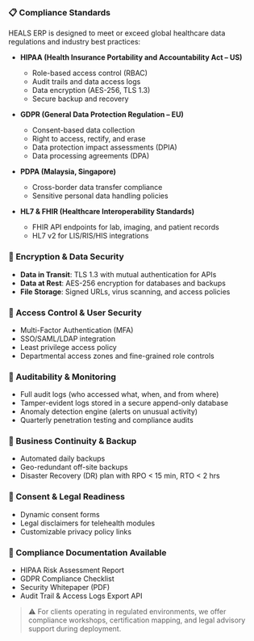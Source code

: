 ### 📋 Compliance Standards

HEALS ERP is designed to meet or exceed global healthcare data regulations and industry best practices:

* **HIPAA (Health Insurance Portability and Accountability Act – US)**

  * Role-based access control (RBAC)
  * Audit trails and data access logs
  * Data encryption (AES-256, TLS 1.3)
  * Secure backup and recovery

* **GDPR (General Data Protection Regulation – EU)**

  * Consent-based data collection
  * Right to access, rectify, and erase
  * Data protection impact assessments (DPIA)
  * Data processing agreements (DPA)

* **PDPA (Malaysia, Singapore)**

  * Cross-border data transfer compliance
  * Sensitive personal data handling policies

* **HL7 & FHIR (Healthcare Interoperability Standards)**

  * FHIR API endpoints for lab, imaging, and patient records
  * HL7 v2 for LIS/RIS/HIS integrations

### 🔐 Encryption & Data Security

* **Data in Transit**: TLS 1.3 with mutual authentication for APIs
* **Data at Rest**: AES-256 encryption for databases and backups
* **File Storage**: Signed URLs, virus scanning, and access policies

### 👥 Access Control & User Security

* Multi-Factor Authentication (MFA)
* SSO/SAML/LDAP integration
* Least privilege access policy
* Departmental access zones and fine-grained role controls

### 🔎 Auditability & Monitoring

* Full audit logs (who accessed what, when, and from where)
* Tamper-evident logs stored in a secure append-only database
* Anomaly detection engine (alerts on unusual activity)
* Quarterly penetration testing and compliance audits

### 🔄 Business Continuity & Backup

* Automated daily backups
* Geo-redundant off-site backups
* Disaster Recovery (DR) plan with RPO < 15 min, RTO < 2 hrs

### 🧾 Consent & Legal Readiness

* Dynamic consent forms
* Legal disclaimers for telehealth modules
* Customizable privacy policy links

### 🧪 Compliance Documentation Available

* HIPAA Risk Assessment Report
* GDPR Compliance Checklist
* Security Whitepaper (PDF)
* Audit Trail & Access Logs Export API

> ⚠️ For clients operating in regulated environments, we offer compliance workshops, certification mapping, and legal advisory support during deployment.

